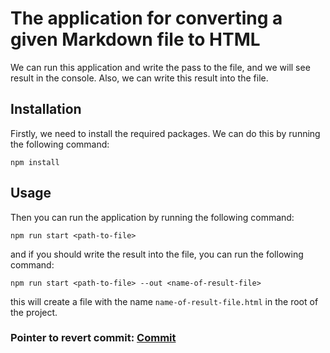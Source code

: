 # The application for converting a given Markdown file to HTML

We can run this application and write the pass to the file, and we will see result in the console. Also, we can write this result into the file.

## Installation

Firstly, we need to install the required packages. We can do this by running the following command:

```shell
npm install
```

## Usage

Then you can run the application by running the following command:

```shell
npm run start <path-to-file>
```

and if you should write the result into the file, you can run the following command:

```shell
npm run start <path-to-file> --out <name-of-result-file>
```

this will create a file with the name `name-of-result-file.html` in the root of the project.

### Pointer to revert commit: <a href="https://github.com/igaryakqwe/md-to-html/commit/f47b90cbaac0ace2e14bdadaf7028a719bb98257">Commit</a>
